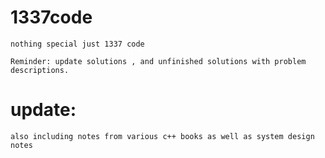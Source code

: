 # 1337code
    nothing special just 1337 code 

    Reminder: update solutions , and unfinished solutions with problem descriptions.

# update:
    also including notes from various c++ books as well as system design notes

